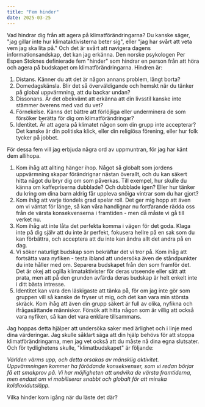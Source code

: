 ```yaml
---
title: "Fem hinder"
date: 2025-03-25
---
```


Vad hindrar dig från att agera på klimatförändringarna? Du kanske säger, "jag gillar inte hur klimataktivisterna beter sig", eller "jag har svårt att veta vem jag ska lita på." Och det är svårt att navigera dagens informationsandskap, det kan jag erkänna. Den norske psykologen Per Espen Stoknes definierade fem "hinder" som hindrar en person från att höra och agera på budskapet om klimatförändringarna. Hindren är:

1. Distans. Känner du att det är någon annans problem, långt borta?
2. Domedagskänsla. Blir det så överväldigande och hemskt när du tänker på global uppvärmning, att du backar undan?
3. Dissonans. Är det obekvämt att erkänna att din livsstil kanske inte stämmer överens med vad du vet?
4. Förnekelse. Känns det bättre att förlöjliga eller underminera de som försöker berätta för dig om klimatförändringar?
5. Identitet. Är att agera på klimatet någon som din grupp inte accepterar? Det kanske är din politiska klick, eller din religiösa förening, eller hur folk tycker på jobbet.

För dessa fem vill jag erbjuda några ord av uppmuntran, för jag har känt dem allihopa.

1. Kom ihåg att allting hänger ihop. Något så globalt som jordens uppvärmning skapar förändrignar nästan överallt, och du kan säkert hitta något du bryr dig om som påverkas. Till exempel, hur skulle du känna om kaffepriserna dubblade? Och dubblade igen? Eller hur tänker du kring om dina barn aldrig får uppleva snöiga vintrar som du har gjort?
2. Kom ihåg att varje tiondels grad spelar roll. Det ger mig hopp att även om vi väntat för länge, så kan våra handlignar nu fortfarande rädda oss från de värsta konsekvenserna i framtiden - men då måste vi gå till verket nu.
3. Kom ihåg att inte låta det perfekta komma i vägen för det goda. Klaga inte på dig själv att du inte är perfekt, fokusera hellre på en sak som du kan förbättra, och acceptera att du inte kan ändra allt det andra på en dag.
4. Vi söker naturligt budskap som bekräftar det vi tror på. Kom ihåg att fortsätta vara nyfiken - testa ibland att undersöka även de ståndpunkter du inte håller med om. Separera budskapet från den som framför det. Det är okej att ogilla klimataktivister för deras utseende eller sätt att prata, men att på den grunden avfärda deras budskap är helt enkelt inte i ditt bästa intresse.
5. Identitet kan vara den läskigaste att tänka på, för om jag inte gör som gruppen vill så kanske de fryser ut mig, och det kan vara min största skräck. Kom ihåg att även din grupp säkert är full av olika, nyfikna och ifrågasättande människor. Försök att hitta någon som är villig att också vara nyfiken, så kan det vara enklare tillsammans.

Jag hoppas detta hjälper att undersöka saker med ärlighet och i linje med dina värderingar. Jag skulle såklart säga att din hjälp behövs för att stoppa klimatförändringarna, men jag vet också att du måste nå dina egna slutsater. Och för tydlighetens skulle, "klimatbudskapet" är följande:

*Världen värms upp, och detta orsakas av mänsklig aktivitet. Uppvärmningen kommer ha förödande konsekvenser, som vi redan börjar få ett smakprov på. Vi har möjligheten att undvika de värsta framtiderna, men endast om vi mobiliserar snabbt och globalt för att minska koldioxidutsläpp.*

Vilka hinder kom igång när du läste det där? 

